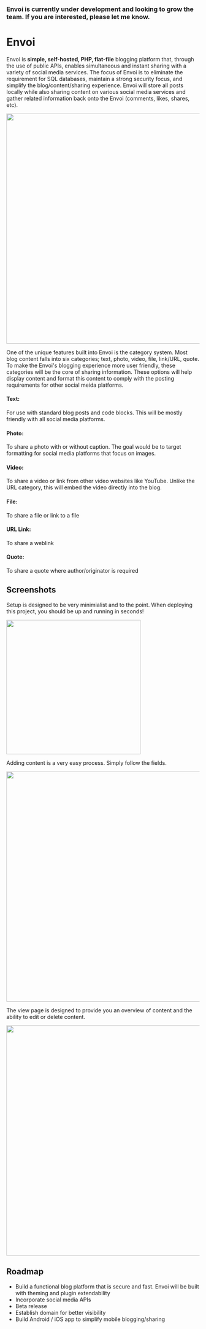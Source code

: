 ### Envoi is currently under development and looking to grow the team.  If you are interested, please let me know.

# Envoi

Envoi is **simple, self-hosted, PHP, flat-file** blogging platform that, through the use of public APIs, enables simultaneous and instant sharing with a variety of social media services.  The focus of Envoi is to eliminate the requirement for SQL databases, maintain a strong security focus, and simplify the blog/content/sharing experience.  Envoi will store all posts locally while also sharing content on various social media services and gather related information back onto the Envoi (comments, likes, shares, etc).

<img src="https://github.com/xer0-1ne/envoi/blob/master/screenshots/envoi-mainpage.png" width="600" style="display: block; margin-left: auto; margin-right: auto;">

One of the unique features built into Envoi is the category system.  Most blog content falls into six categories; text, photo, video, file, link/URL, quote.  To make the Envoi's blogging experience more user friendly, these categories will be the core of sharing information.  These options will help display content and format this content to comply with the posting requirements for other social meida platforms.

#### Text:
For use with standard blog posts and code blocks.  This will be mostly friendly with all social media platforms.

#### Photo:
To share a photo with or without caption.  The goal would be to target formatting for social media platforms that focus on images.

#### Video:
To share a video or link from other video websites like YouTube.  Unlike the URL category, this will embed the video directly into the blog.

#### File:
To share a file or link to a file

#### URL Link:
To share a weblink

#### Quote:
To share a quote where author/originator is required

## Screenshots

Setup is designed to be very minimialist and to the point.  When deploying this project, you should be up and running in seconds!

<img src="https://github.com/xer0-1ne/envoi/blob/master/screenshots/setup.png" width="350" class="center">

Adding content is a very easy process.  Simply follow the fields.

<img src="https://github.com/xer0-1ne/envoi/blob/master/screenshots/add-content.png" width="600" class="center">

The view page is designed to provide you an overview of content and the ability to edit or delete content.

<img src="https://github.com/xer0-1ne/envoi/blob/master/screenshots/view-posts.png" width="600" class="center">

## Roadmap

 - Build a functional blog platform that is secure and fast.  Envoi will be built with theming and plugin extendability
 - Incorporate social media APIs
 - Beta release
 - Establish domain for better visibility
 - Build Android / iOS app to simplify mobile blogging/sharing 
